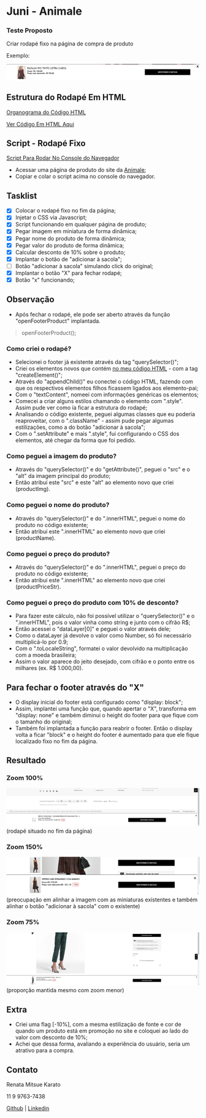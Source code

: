 # Juni - Animale

### Teste Proposto

Criar rodapé fixo na página de compra de produto

Exemplo:

![](https://github.com/rmkarato/juni/blob/main/imgs/teste_animale.png?w=512)

## Estrutura do Rodapé Em HTML

[Organograma do Código HTML](https://whimsical.com/embed/H8xjMLif1GLHBTZzA9Ex1u)

[Ver Código Em HTML Aqui](https://github.com/rmkarato/juni/blob/main/code/teste-juni-estrutura.html)

## Script - Rodapé Fixo

[Script Para Rodar No Console do Navegador](https://github.com/rmkarato/juni/blob/main/code/teste-juni-console-animale.txt)

- Acessar uma página de produto do site da [Animale](https://www.animale.com.br/macacao-de-couro-botoes-laterais-verde-07-93-1658-0300/p);
- Copiar e colar o script acima no console do navegador.

## Tasklist

- [x] Colocar o rodapé fixo no fim da página;
- [x] Injetar o CSS via Javascript;
- [x] Script funcionando em qualquer página de produto;
- [x] Pegar imagem em miniatura de forma dinâmica;
- [x] Pegar nome do produto de forma dinâmica;
- [x] Pegar valor do produto de forma dinâmica;
- [x] Calcular desconto de 10% sobre o produto;
- [x] Implantar o botão de "adicionar à sacola";
- [ ] Botão "adicionar à sacola" simulando click do original;
- [x] Implantar o botão "X" para fechar rodapé;
- [x] Botão "x" funcionando;

## Observação

- Após fechar o rodapé, ele pode ser aberto através da função "openFooterProduct" implantada.

> openFooterProduct();

### Como criei o rodapé?

- Selecionei o footer já existente através da tag "querySelector()";
- Criei os elementos novos que contém [no meu código HTML](https://github.com/rmkarato/juni/blob/main/code/teste-juni-estrutura.html) - com a tag "createElement()";
- Através do "appendChild()" eu conectei o código HTML, fazendo com que os respectivos elementos filhos ficassem ligados aos elemento-pai;
- Com o "textContent", nomeei com informações genéricas os elementos;
- Comecei a criar alguns estilos chamando o elemento com ".style". Assim pude ver como ía ficar a estrutura do rodapé;
- Analisando o código existente, peguei algumas classes que eu poderia reaproveitar, com o ".className" - assim pude pegar algumas estilizações, como a do botão "adicionar à sacola";
- Com o ".setAttribute" e mais ".style", fui configurando o CSS dos elementos, até chegar da forma que foi pedido.

### Como peguei a imagem do produto?

- Através do "querySelector()" e do "getAttribute()", peguei o "src" e o "alt" da imagem principal do produto;
- Então atribuí este "src" e este "alt" ao elemento novo que criei (productImg).

### Como peguei o nome do produto?

- Através do "querySelector()" e do ".innerHTML", peguei o nome do produto no código existente;
- Então atribuí este ".innerHTML" ao elemento novo que criei (productName).

### Como peguei o preço do produto?

- Através do "querySelector()" e do ".innerHTML", peguei o preço do produto no código existente;
- Então atribuí este ".innerHTML" ao elemento novo que criei (productPriceStr).

### Como peguei o preço do produto com 10% de desconto?

- Para fazer este cálculo, não foi possível utilizar o "querySelector()" e o ".innerHTML", pois o valor vinha como string e junto com o cifrão R$;
- Então acessei o "dataLayer[0]" e peguei o valor através dele;
- Como o dataLayer já devolve o valor como Number, só foi necessário multiplicá-lo por 0.9;
- Com o ".toLocaleString", formatei o valor devolvido na multiplicação com a moeda brasileira;
- Assim o valor aparece do jeito desejado, com cifrão e o ponto entre os milhares (ex. R$ 1.000,00).

## Para fechar o footer através do "X"

- O display inicial do footer está configurado como "display: block";
- Assim, implantei uma função que, quando apertar o "X", transforma em "display: none" e também diminui o height do footer para que fique com o tamanho do original;
- Também foi implantada a função para reabrir o footer. Então o display volta a ficar "block" e o height do footer é aumentado para que ele fique localizado fixo no fim da página.

## Resultado

### Zoom 100%
![](https://github.com/rmkarato/juni/blob/main/imgs/rodape-implantado-1.png?w=512)
(rodapé situado no fim da página)

### Zoom 150%
![](https://github.com/rmkarato/juni/blob/main/imgs/rodape-implantado-2.png?w=512)
(preocupação em alinhar a imagem com as miniaturas existentes e também alinhar o botão "adicionar à sacola" com o existente)

### Zoom 75%
![](https://github.com/rmkarato/juni/blob/main/imgs/rodape-implantado-3.png?w=512)
(proporção mantida mesmo com zoom menor)

## Extra

- Criei uma flag [-10%], com a mesma estilização de fonte e cor de quando um produto está em promoção no site e coloquei ao lado do valor com desconto de 10%;
- Achei que dessa forma, avaliando a experiência do usuário, seria um atrativo para a compra.

## Contato

Renata Mitsue Karato

11 9 9763-7438

[Github](https://github.com/rmkarato) | [Linkedin](https://www.linkedin.com/in/rmkarato/)

